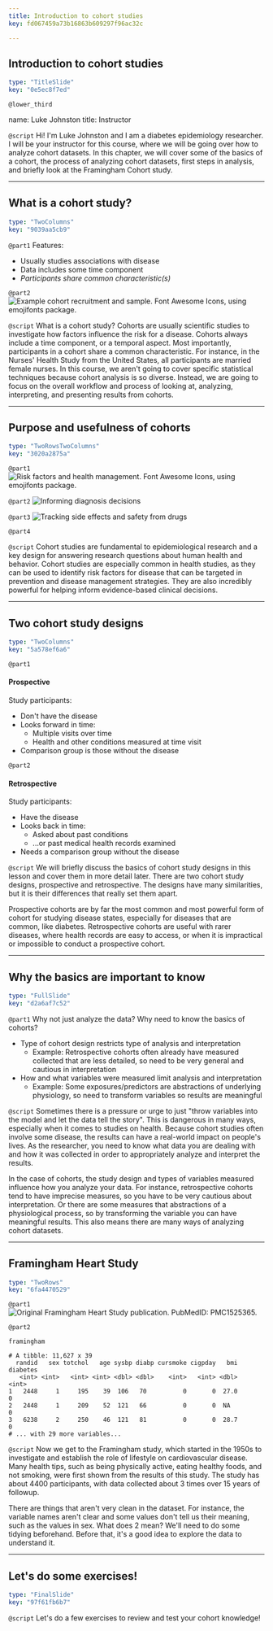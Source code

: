 ```yaml
---
title: Introduction to cohort studies
key: fd067459a73b16863b609297f96ac32c

---
```

## Introduction to cohort studies

```yaml
type: "TitleSlide"
key: "0e5ec8f7ed"
```

`@lower_third`

name: Luke Johnston
title: Instructor


`@script`
Hi! I'm Luke Johnston and I am a diabetes epidemiology researcher. I will be your instructor for this course, where we will be going over how to analyze cohort datasets. In this chapter, we will cover some of the basics of a cohort, the process of analyzing cohort datasets, first steps in analysis, and briefly look at the Framingham Cohort study.


---
## What is a cohort study?

```yaml
type: "TwoColumns"
key: "9039aa5cb9"
```

`@part1`
Features:
- Usually studies associations with disease
- Data includes some time component 
- *Participants share common characteristic(s)*


`@part2`
![Example cohort recruitment and sample. Font Awesome Icons, using emojifonts package.](http://s3.amazonaws.com/assets.datacamp.com/production/repositories/2079/datasets/4f1ae5179ba09672f8f19c1a005b71d883467a2c/plot-cohort-sample.png)


`@script`
What is a cohort study? Cohorts are usually scientific studies to investigate how factors influence the risk for a disease. Cohorts always include a time component, or a temporal aspect. Most importantly, participants in a cohort share a common characteristic. For instance, in the Nurses' Health Study from the United States, all participants are married female nurses. In this course, we aren't going to cover specific statistical techniques because cohort analysis is so diverse. Instead, we are going to focus on the overall workflow and process of looking at, analyzing, interpreting, and presenting results from cohorts.


---
## Purpose and usefulness of cohorts

```yaml
type: "TwoRowsTwoColumns"
key: "3020a2875a"
```

`@part1`
![Risk factors and health management. Font Awesome Icons, using emojifonts package.](http://s3.amazonaws.com/assets.datacamp.com/production/repositories/2079/datasets/c3805372fcdf0f8d07a371a2a3167578bed0a36f/plot-purpose-risk-factors.png)


`@part2`
![Informing diagnosis decisions](http://s3.amazonaws.com/assets.datacamp.com/production/repositories/2079/datasets/e820bcda71d9330dfe338754432df5fd316a2b7a/plot-purpose-diagnosis.png)


`@part3`
![Tracking side effects and safety from drugs](http://s3.amazonaws.com/assets.datacamp.com/production/repositories/2079/datasets/62af4f9f6bf1799107925f3a937b84ab945ba2f9/plot-purpose-side-effects.png)


`@part4`



`@script`
Cohort studies are fundamental to epidemiological research and a key design for answering research questions about human health and behavior. Cohort studies are especially common in health studies, as they can be used to identify risk factors for disease that can be targeted in prevention and disease management strategies. They are also incredibly powerful for helping inform evidence-based clinical decisions.


---
## Two cohort study designs

```yaml
type: "TwoColumns"
key: "5a578ef6a6"
```

`@part1`
#### Prospective

Study participants:

- Don't have the disease
- Looks forward in time:
    - Multiple visits over time
    - Health and other conditions measured at time visit
- Comparison group is those without the disease


`@part2`
#### Retrospective

Study participants:

- Have the disease
- Looks back in time:
    - Asked about past conditions
    - ...or past medical health records examined
- Needs a comparison group without the disease


`@script`
We will briefly discuss the basics of cohort study designs in this lesson and cover them in more detail later. There are two cohort study designs, prospective and retrospective. The designs have many similarities, but it is their differences that really set them apart.

Prospective cohorts are by far the most common and most powerful form of cohort for studying disease states, especially for diseases that are common, like diabetes. Retrospective cohorts are useful with rarer diseases, where health records are easy to access, or when it is impractical or impossible to conduct a prospective cohort.


---
## Why the basics are important to know

```yaml
type: "FullSlide"
key: "d2a6af7c52"
```

`@part1`
Why not just analyze the data? Why need to know the basics of cohorts?

- Type of cohort design restricts type of analysis and interpretation
    - Example: Retrospective cohorts often already have measured collected that are less detailed, so need to be very general and cautious in interpretation
- How and what variables were measured limit analysis and interpretation
    - Example: Some exposures/predictors are abstractions of underlying physiology, so need to transform variables so results are meaningful


`@script`
Sometimes there is a pressure or urge to just "throw variables into the model and let the data tell the story". This is dangerous in many ways, especially when it comes to studies on health. Because cohort studies often involve some disease, the results can have a real-world impact on people's lives. As the researcher, you need to know what data you are dealing with and how it was collected in order to appropriately analyze and interpret the results. 

In the case of cohorts, the study design and types of variables measured influence how you analyze your data. For instance, retrospective cohorts tend to have imprecise measures, so you have to be very cautious about interpretation. Or there are some measures that abstractions of a physiological process, so by transforming the variable you can have meaningful results. This also means there are many ways of analyzing cohort datasets.


---
## Framingham Heart Study

```yaml
type: "TwoRows"
key: "6fa4470529"
```

`@part1`
![Original Framingham Heart Study publication. PubMedID: PMC1525365.](http://s3.amazonaws.com/assets.datacamp.com/production/repositories/2079/datasets/fb4a5797d1d3f1ea761ce274b23248e606775bf0/framingham-study.png)


`@part2`
```{r}
framingham
```

```
# A tibble: 11,627 x 39
  randid   sex totchol   age sysbp diabp cursmoke cigpday   bmi diabetes
   <int> <int>   <int> <int> <dbl> <dbl>    <int>   <int> <dbl>    <int>
1   2448     1     195    39  106   70          0       0  27.0        0
2   2448     1     209    52  121   66          0       0  NA          0
3   6238     2     250    46  121   81          0       0  28.7        0
# ... with 29 more variables...
```


`@script`
Now we get to the Framingham study, which started in the 1950s to investigate and establish the role of lifestyle on cardiovascular disease. Many health tips, such as being physically active, eating healthy foods, and not smoking, were first shown from the results of this study. The study has about 4400 participants, with data collected about 3 times over 15 years of followup.  

There are things that aren't very clean in the dataset. For instance, the variable names aren't clear and some values don't tell us their meaning, such as the values in sex. What does 2 mean? We'll need to do some tidying beforehand. Before that, it's a good idea to explore the data to understand it.


---
## Let's do some exercises!

```yaml
type: "FinalSlide"
key: "97f61fb6b7"
```

`@script`
Let's do a few exercises to review and test your cohort knowledge!


